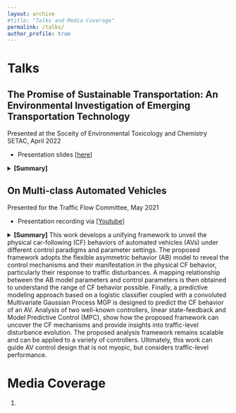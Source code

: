 ```yaml
---
layout: archive
#title: "Talks and Media Coverage"
permalink: /talks/
author_profile: true
---
```


Talks
=====
## The Promise of Sustainable Transportation: An Environmental Investigation of Emerging Transportation Technology

Presented at the Soceity of Environmental Toxicology and Chemistry SETAC, April 2022

- Presentation slides [[here](..\files\SETAC_Presentation.pdf)]  

<details>
<summary><b>[Summary]</b></summary>
It is estimated that 28% of greenhouse gas emissions (GHG) in the United States come from the transportation system, with various other toxic pollutants released from carbon-intensive modes of transportation. The urgent need to reduce harmful emissions from the transportation sector has set in motion an insuppressible momentum for adopting alternative modes of transportation such as autonomous vehicles, electric vehicles, and electric bicycles. Yet the adoption of these emerging modes could be overshadowing potential environmental impacts that thwarts efforts of creating a sustainable transportation system. It is an environmental imperative to reduce the environmental impacts of transportation, to slow climate change. 

In this work, we aim to reveal and quantify the hidden environmental implications of different emerging modes of transportation specifically autonomous vehicles, electric autonomous vehicles, and electric bicycles.  In a series of empirical surveys performed in Madison, Wisconsin we collect data on travelers' transportation modal choices. Data collected was used to build mathematical relationships between users' preferences of different transportation modes and the cascading environmental implications. Life cycle assessment (LCA) based on well to wheel model is adopted to further quantify environmental impacts across five different categories: energy consumption, greenhouse gas emissions, particulate matter, sulfur and nitrogen oxides. Further, we analyze the dependency between the energy infrastructure, mainly the electricity generation scheme, and its impact in offsetting foreseen environmental benefits from electric modes of transportation.  

Our analysis shows that autonomous vehicles and electric bicycles enjoy a great deal of attractiveness by travelers in Madison, which translates directly into use phase environmental impacts. Adopting autonomous vehicles will eventually increase emissions, however electric autonomous vehicles can offset these outcomes. On the contrary, electric bicycle sharing programs (e.g., BCycle in Madison) can alleviate the demand on carbon-intensive modes and reduce transportation emissions. Further, the way we generate electricity, and the dependency on unsustainable energy sources, can hinder our ability to decrease transportation emissions when adopting electric options. 

This work serves as a step forward in analyzing the environmental impacts of our transportation system. Ultimately, we aim to steer the development and deployment of new modes of transportation in ways that match users' adoption needs and are environmentally beneficial.
</details>




## On Multi-class Automated Vehicles

Presented for the Traffic Flow Committee, May 2021
- Presentation recording via [[Youtube](https://www.youtube.com/watch?v=okmAiD5KeiE)]

<details>
<summary><b>[Summary]</b></summarty>
This work develops a unifying framework to unveil the physical car-following (CF) behaviors of automated vehicles (AVs) under different control paradigms and parameter settings. The proposed framework adopts the flexible asymmetric behavior (AB) model to reveal the control mechanisms and their manifestation in the physical CF behavior, particularly their response to traffic disturbances. A mapping relationship between the AB model parameters and control parameters is then obtained to understand the range of CF behavior possible. Finally, a predictive modeling approach based on a logistic classifier coupled with a convoluted Multivariate Gaussian Process MGP is designed to predict the CF behavior of an AV. Analysis of two well-known controllers, linear state-feedback and Model Predictive Control (MPC), show how the proposed framework can uncover the CF mechanisms and provide insights into traffic-level disturbance evolution. The proposed analysis framework remains scalable and can be applied to a variety of controllers. Ultimately, this work can guide AV control design that is not myopic, but considers traffic-level performance. 
</details>


Media Coverage
=====

1. 